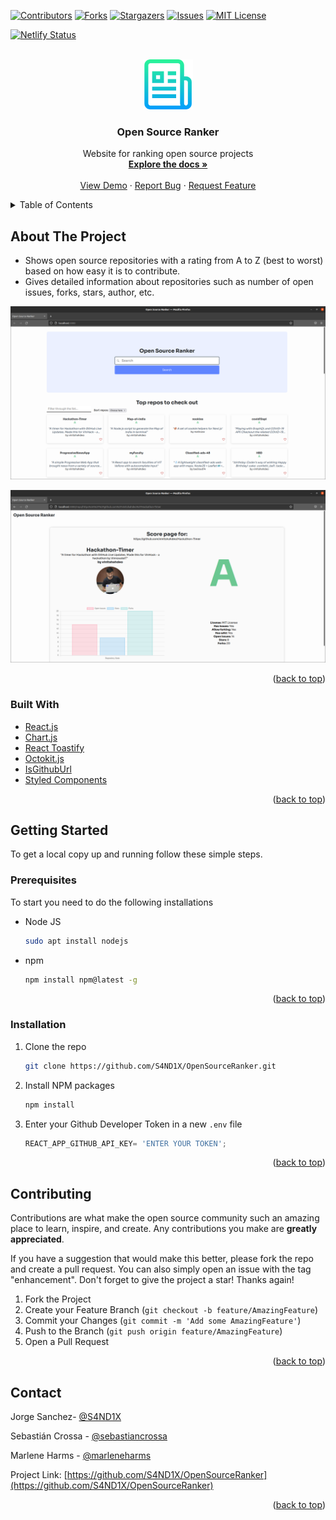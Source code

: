 <div id="top"></div>
<!--
*** Thanks for checking out the Best-README-Template. If you have a suggestion
*** that would make this better, please fork the repo and create a pull request
*** or simply open an issue with the tag "enhancement".
*** Don't forget to give the project a star!
*** Thanks again! Now go create something AMAZING! :D
-->



<!-- PROJECT SHIELDS -->
<!--
*** I'm using markdown "reference style" links for readability.
*** Reference links are enclosed in brackets [ ] instead of parentheses ( ).
*** See the bottom of this document for the declaration of the reference variables
*** for contributors-url, forks-url, etc. This is an optional, concise syntax you may use.
*** https://www.markdownguide.org/basic-syntax/#reference-style-links
-->

[![Contributors][contributors-shield]][contributors-url] [![Forks][forks-shield]][forks-url] [![Stargazers][stars-shield]][stars-url] [![Issues][issues-shield]][issues-url] [![MIT License][license-shield]][license-url]

[![Netlify Status](https://api.netlify.com/api/v1/badges/0e2ee222-c140-423f-91cb-8aab53de95b2/deploy-status)](https://app.netlify.com/sites/opensourceranker/deploys)

<!-- PROJECT LOGO -->
<br />
<div align="center">
  <a href="https://github.com/S4ND1X/OpenSourceRanker">
    <img src="images/logo.png" alt="Logo" width="80" height="80">
  </a>

<h3 align="center">Open Source Ranker</h3>

  <p align="center">
    Website for ranking open source projects
    <br />
    <a href="https://github.com/S4ND1X/OpenSourceRanker"><strong>Explore the docs »</strong></a>
    <br />
    <br />
    <a href="https://opensourceranker.netlify.app/">View Demo</a>
    ·
    <a href="https://github.com/S4ND1X/OpenSourceRanker/issues">Report Bug</a>
    ·
    <a href="https://github.com/S4ND1X/OpenSourceRanker/issues">Request Feature</a>
  </p>
</div>



<!-- TABLE OF CONTENTS -->
<details>
  <summary>Table of Contents</summary>
  <ol>
    <li>
      <a href="#about-the-project">About The Project</a>
      <ul>
        <li><a href="#built-with">Built With</a></li>
      </ul>
    </li>
    <li>
      <a href="#getting-started">Getting Started</a>
      <ul>
        <li><a href="#prerequisites">Prerequisites</a></li>
        <li><a href="#installation">Installation</a></li>
      </ul>
    </li>
    <li><a href="#contributing">Contributing</a></li>
    <li><a href="#license">License</a></li>
    <li><a href="#contact">Contact</a></li>
  </ol>
</details>



<!-- ABOUT THE PROJECT -->
## About The Project

* Shows open source repositories with a rating from A to Z (best to worst) based on how easy it is to contribute.
* Gives detailed information about repositories such as number of open issues, forks, stars, author, etc. 

[![Main][product-screenshot]](https://opensourceranker.netlify.app/)

[![Repo Info][product-screenshot2]](https://opensourceranker.netlify.app/)

<p align="right">(<a href="#top">back to top</a>)</p>


### Built With

* [React.js](https://reactjs.org/)
* [Chart.js](https://chartjs.org/)
* [React Toastify](https://www.npmjs.com/package/react-toastify)
* [Octokit.js](https://octokit.github.io/rest.js/v18)
* [IsGithubUrl](https://github.com/alferov/is-github-url)
* [Styled Components](https://styled-components.com/)

<p align="right">(<a href="#top">back to top</a>)</p>



<!-- GETTING STARTED -->
## Getting Started
To get a local copy up and running follow these simple steps.

### Prerequisites

To start you need to do the following installations
* Node JS
  ```sh
  sudo apt install nodejs
  ```

* npm
  ```sh
  npm install npm@latest -g
  ```
<p align="right">(<a href="#top">back to top</a>)</p>

### Installation

1. Clone the repo
   ```sh
   git clone https://github.com/S4ND1X/OpenSourceRanker.git
   ```
2. Install NPM packages
   ```sh
   npm install
   ```
3. Enter your Github Developer Token in a new `.env` file
   ```js
   REACT_APP_GITHUB_API_KEY= 'ENTER YOUR TOKEN';
   ```

<p align="right">(<a href="#top">back to top</a>)</p>


<!-- CONTRIBUTING -->
## Contributing

Contributions are what make the open source community such an amazing place to learn, inspire, and create. Any contributions you make are **greatly appreciated**.

If you have a suggestion that would make this better, please fork the repo and create a pull request. You can also simply open an issue with the tag "enhancement".
Don't forget to give the project a star! Thanks again!

1. Fork the Project
2. Create your Feature Branch (`git checkout -b feature/AmazingFeature`)
3. Commit your Changes (`git commit -m 'Add some AmazingFeature'`)
4. Push to the Branch (`git push origin feature/AmazingFeature`)
5. Open a Pull Request

<p align="right">(<a href="#top">back to top</a>)</p>



<!-- CONTACT -->
## Contact

Jorge Sanchez- [@S4ND1X](https://github.com/S4ND1X) 

Sebastián Crossa - [@sebastiancrossa](https://github.com/sebastiancrossa)

Marlene Harms - [@marleneharms](https://github.com/marleneharms)


Project Link: [https://github.com/S4ND1X/OpenSourceRanker](https://github.com/S4ND1X/OpenSourceRanker)

<p align="right">(<a href="#top">back to top</a>)</p>



<!-- MARKDOWN LINKS & IMAGES -->
<!-- https://www.markdownguide.org/basic-syntax/#reference-style-links -->
[contributors-shield]: https://img.shields.io/github/contributors/S4ND1X/OpenSourceRanker.svg?style=for-the-badge
[contributors-url]: https://github.com/S4ND1X/OpenSourceRanker/graphs/contributors
[forks-shield]: https://img.shields.io/github/forks/S4ND1X/OpenSourceRanker.svg?style=for-the-badge
[forks-url]: https://github.com/S4ND1X/OpenSourceRanker/network/members
[stars-shield]: https://img.shields.io/github/stars/S4ND1X/OpenSourceRanker.svg?style=for-the-badge
[stars-url]: https://github.com/S4ND1X/OpenSourceRanker/stargazers
[issues-shield]: https://img.shields.io/github/issues/S4ND1X/OpenSourceRanker.svg?style=for-the-badge
[issues-url]: https://github.com/S4ND1X/OpenSourceRanker/issues
[license-shield]: https://img.shields.io/github/license/S4ND1X/OpenSourceRanker.svg?style=for-the-badge
[license-url]: https://github.com/S4ND1X/OpenSourceRanker/blob/master/LICENSE.txt
[product-screenshot]: images/main.png
[product-screenshot2]: images/repoinfo.png
